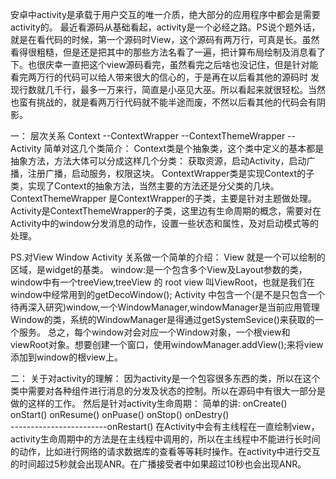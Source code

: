 安卓中activity是承载于用户交互的唯一介质，绝大部分的应用程序中都会是需要activity的。
最近看源码从基础看起，activity是一个必经之路。PS说个题外话，就是在看代码的时候，第一个源码时View，这个源码有两万行，可真是长。虽然看得很粗糙，但是还是把其中的那些方法名看了一遍，把计算布局绘制及消息看了下。也很庆幸一直把这个view源码看完，虽然看完之后啥也没记住，但是针对能看完两万行的代码可以给人带来很大的信心的，于是再在以后看其他的源码时 发现行数就几千行，最多一万来行，简直是小巫见大巫。所以看起来就很轻松。当然也蛮有挑战的，就是看两万行代码就不能半途而废，不然以后看其他的代码会有阴影。

一：
层次关系
Context
 --ContextWrapper
 --ContextThemeWrapper
--Activity
简单对这几个类简介：
Context类是个抽象类，这个类中定义的基本都是抽象方法，方法大体可以分成这样几个分类：
获取资源，启动Activity，启动广播，注册广播，启动服务，权限这块。
ContextWrapper类是实现Context的子类，实现了Context的抽象方法，当然主要的方法还是分父类的几块。
ContextThemeWrapper 是ContextWrapper的子类，主要是针对主题做处理。
Activity是ContextThemeWrapper的子类，这里边有生命周期的概念，需要对在Activity中的window分发消息的动作，设置一些状态和属性，及对启动模式等的处理。

PS.对View Window Activity 关系做一个简单的介绍：
View 就是一个可以绘制的区域，是widget的基类。
window:是一个包含多个View及Layout参数的类，window中有一个treeView,treeView 的 root view 叫ViewRoot，也就是我们在window中经常用到的getDecoWindow();
Activity 中包含一个(是不是只包含一个待再深入研究)window,一个WindowManager,windowManager是当前应用管理Window的类，系统的WindowManager是得通过getSystemSevice()来获取的一个服务。
总之，每个window对会对应一个Window对象，一个根view和viewRoot对象。想要创建一个窗口，使用windowManager.addView();来将view添加到window的根view上。

二：
关于对activity的理解：
因为activity是一个包容很多东西的类，所以在这个类中需要对各种组件进行消息的分发及状态的控制。所以在源码中有很大一部分是做的这样的工作。
然后是针对activity生命周期：
简单的讲:
onCreate()
onStart()
onResume()
onPuase()
onStop()
onDestry()  
------------------------onRestart()
在Activity中会有主线程在一直绘制view，activity生命周期中的方法是在主线程中调用的，所以在主线程中不能进行长时间的动作，比如进行网络的请求数据库的查看等等耗时操作。在activity中进行交互的时间超过5秒就会出现ANR。在广播接受者中如果超过10秒也会出现ANR。

